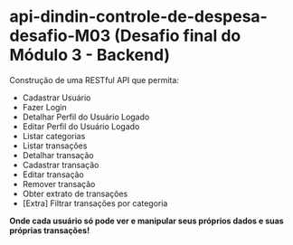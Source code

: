 # api-dindin-controle-de-despesa-desafio-M03 (Desafio final do Módulo 3 - Backend)

Construção de uma RESTful API que permita:

-   Cadastrar Usuário
-   Fazer Login
-   Detalhar Perfil do Usuário Logado
-   Editar Perfil do Usuário Logado
-   Listar categorias
-   Listar transações
-   Detalhar transação
-   Cadastrar transação
-   Editar transação
-   Remover transação
-   Obter extrato de transações
-   [Extra] Filtrar transações por categoria

**Onde cada usuário só pode ver e manipular seus próprios dados e suas próprias transações!**
